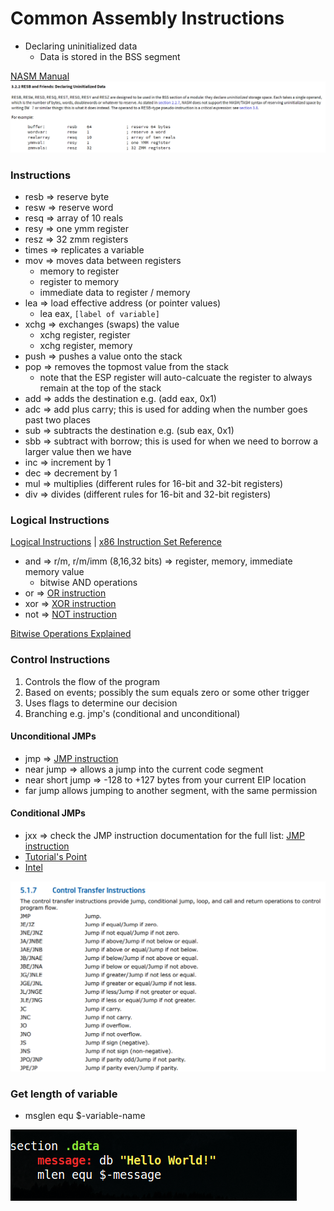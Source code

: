 # Common Assembly Instructions

* Declaring uninitialized data
    * Data is stored in the BSS segment

[NASM Manual](https://nasm.us/doc/nasmdoc3.html)
<kbd><img src="https://github.com/billburn/assembly/blob/master/Instructions/Screen-Captures/Uninitialized-Data-01.png" /></kbd>

### Instructions
* resb => reserve byte
* resw => reserve word
* resq => array of 10 reals
* resy => one ymm register
* resz => 32 zmm registers
* times => replicates a variable
* mov => moves data between registers
    * memory to register
    * register to memory
    * immediate data to register / memory
* lea => load effective address (or pointer values)
    * lea eax, `[label of variable]`
* xchg => exchanges (swaps) the value
    * xchg register, register
    * xchg register, memory
* push => pushes a value onto the stack
* pop => removes the topmost value from the stack
    * note that the ESP register will auto-calcuate the register to always remain at the top of the stack
* add => adds the destination e.g. (add eax, 0x1)
* adc => add plus carry; this is used for adding when the number goes past two places
* sub => subtracts the destination e.g. (sub eax, 0x1)
* sbb => subtract with borrow; this is used for when we need to borrow a larger value then we have
* inc => increment by 1
* dec => decrement by 1
* mul => multiplies (different rules for 16-bit and 32-bit registers)
* div => divides (different rules for 16-bit and 32-bit registers)

### Logical Instructions
[Logical Instructions](https://www.tutorialspoint.com/assembly_programming/assembly_logical_instructions.htm) | [x86 Instruction Set Reference](https://c9x.me/x86/)
* and => r/m, r/m/imm (8,16,32 bits) => register, memory, immediate memory value
    * bitwise AND operations
* or => [OR instruction](https://c9x.me/x86/html/file_module_x86_id_219.html)
* xor => [XOR instruction](https://c9x.me/x86/html/file_module_x86_id_330.html)
* not => [NOT instruction](https://c9x.me/x86/html/file_module_x86_id_218.html)

[Bitwise Operations Explained](https://en.wikipedia.org/wiki/Bitwise_operation)

### Control Instructions
<ol>
<li> Controls the flow of the program </li>
<li> Based on events; possibly the sum equals zero or some other trigger </li>
<li> Uses flags to determine our decision</li>
<li> Branching e.g. jmp's (conditional and unconditional) </li>
</ol>

#### Unconditional JMPs
* jmp => [JMP instruction](https://c9x.me/x86/html/file_module_x86_id_147.html)
* near jump => allows a jump into the current code segment
*   near short jump => -128 to +127 bytes from your current EIP location
* far jump allows jumping to another segment, with the same permission

#### Conditional JMPs
* jxx => check the JMP instruction documentation for the full list: [JMP instruction](https://c9x.me/x86/html/file_module_x86_id_147.html)
* [Tutorial's Point](https://www.tutorialspoint.com/assembly_programming/assembly_conditions.htm)
* [Intel](https://software.intel.com/sites/default/files/managed/39/c5/325462-sdm-vol-1-2abcd-3abcd.pdf)

<kbd><img src="https://github.com/billburn/assembly/blob/master/Instructions/Screen-Captures/jmp-instructions-01.png" /></kbd>

### Get length of variable
* msglen equ $-variable-name

<kbd><img src="https://github.com/billburn/assembly/blob/master/Instructions/Screen-Captures/message-len-01.png" /></kbd>
